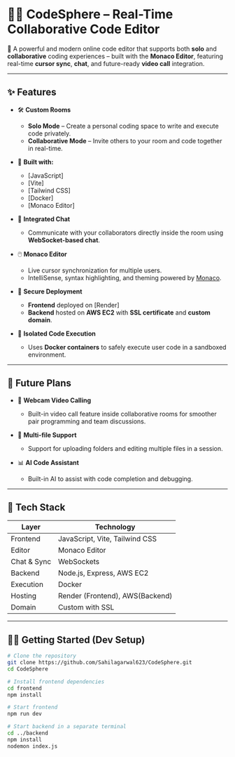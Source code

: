 # 👨‍💻 CodeSphere – Real-Time Collaborative Code Editor

🚀 A powerful and modern online code editor that supports both **solo** and **collaborative** coding experiences – built with the **Monaco Editor**, featuring real-time **cursor sync**, **chat**, and future-ready **video call** integration.

---

## ✨ Features

- 🛠️ **Custom Rooms**
  - **Solo Mode** – Create a personal coding space to write and execute code privately.
  - **Collaborative Mode** – Invite others to your room and code together in real-time.
  
- 🧠 **Built with:**
  - [JavaScript]
  - [Vite]
  - [Tailwind CSS]
  - [Docker]
  - [Monaco Editor]
  
- 💬 **Integrated Chat**
  - Communicate with your collaborators directly inside the room using **WebSocket-based chat**.

- 🖱️ **Monaco Editor**
  - Live cursor synchronization for multiple users.
  - IntelliSense, syntax highlighting, and theming powered by [Monaco](https://microsoft.github.io/monaco-editor/).

- 🔐 **Secure Deployment**
  - **Frontend** deployed on [Render]
  - **Backend** hosted on **AWS EC2** with **SSL certificate** and **custom domain**.
  
- 🐳 **Isolated Code Execution**
  - Uses **Docker containers** to safely execute user code in a sandboxed environment.

---

## 🔭 Future Plans

- 🎥 **Webcam Video Calling**
  - Built-in video call feature inside collaborative rooms for smoother pair programming and team discussions.
  
- 📁 **Multi-file Support**
  - Support for uploading folders and editing multiple files in a session.

- 📊 **AI Code Assistant**
  - Built-in AI to assist with code completion and debugging.

---

## 🧪 Tech Stack

| Layer        | Technology                     |
|--------------|--------------------------------|
| Frontend     | JavaScript, Vite, Tailwind CSS |
| Editor       | Monaco Editor                  |
| Chat & Sync  | WebSockets                     |
| Backend      | Node.js, Express, AWS EC2      |
| Execution    | Docker                         |
| Hosting      | Render (Frontend), AWS(Backend)|
| Domain       | Custom with SSL                |

---

## 🧑‍💻 Getting Started (Dev Setup)

```bash
# Clone the repository
git clone https://github.com/Sahilagarwal623/CodeSphere.git
cd CodeSphere

# Install frontend dependencies
cd frontend
npm install

# Start frontend
npm run dev

# Start backend in a separate terminal
cd ../backend
npm install
nodemon index.js

